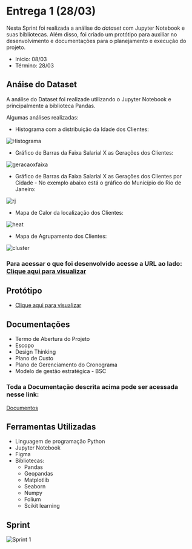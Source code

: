 # Entrega 1 (28/03)

Nesta Sprint foi realizada a análise do *dataset* com Jupyter Notebook e suas bibliotecas. Além disso, foi criado um protótipo para auxiliar no desenvolvimento e documentações para o planejamento e execução do projeto.

- Início: 08/03 
- Término: 28/03

## Anáise do Dataset

A análise do Dataset foi realizade utilizando o Jupyter Notebook e principalmente a biblioteca Pandas.

Algumas análises realizadas:

- Histograma com a distribuição da Idade dos Clientes:

![Histograma](https://github.com/EricaSantos2109/API-SPC/blob/main/relatorios-sprint/imagens/idade.png)

- Gráfico de Barras da Faixa Salarial X as Gerações dos Clientes:

![geracaoxfaixa](https://github.com/EricaSantos2109/API-SPC/blob/main/relatorios-sprint/imagens/geracaoxfaixa.png)

- Gráfico de Barras da Faixa Salarial X as Gerações dos Clientes por Cidade - No exemplo abaixo está o gráfico do Município do Rio de Janeiro:

![rj](https://github.com/EricaSantos2109/API-SPC/blob/main/relatorios-sprint/imagens/rj.png)

- Mapa de Calor da localização dos Clientes:

![heat](https://github.com/EricaSantos2109/API-SPC/blob/main/relatorios-sprint/imagens/heat.png)

- Mapa de Agrupamento dos Clientes:

![cluster](https://github.com/EricaSantos2109/API-SPC/blob/main/relatorios-sprint/imagens/cluster.png)


### Para acessar o que foi desenvolvido acesse a URL ao lado: [Clique aqui para visualizar](https://github.com/EricaSantos2109/API-SPC/tree/main/analise)

## Protótipo
- [Clique aqui para visualizar](https://www.figma.com/proto/FT6VW1l8mL6e9nLJG4E75F/prot%C3%B3tipo?node-id=3%3A1&viewport=210%2C421%2C0.6265624761581421&scaling=contain&page-id=0%3A1)

## Documentações
- Termo de Abertura do Projeto
- Escopo
- Design Thinking
- Plano de Custo
- Plano de Gerenciamento do Cronograma
- Modelo de gestão estratégica - BSC

### Toda a Documentação descrita acima pode ser acessada nesse link:
 [Documentos](https://github.com/EricaSantos2109/API-SPC/tree/main/documentos/sprint-1)

## Ferramentas Utilizadas
- Linguagem de programação Python
- Jupyter Notebook
- Figma
- Bibliotecas: 
	- Pandas
	- Geopandas
	- Matplotlib
	- Seaborn 
	- Numpy
	- Folium
	- Scikit learning

## Sprint 
![Sprint 1](https://github.com/EricaSantos2109/API-SPC/blob/main/relatorios-sprint/imagens/sprint-um.png)